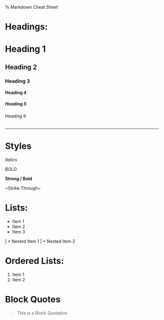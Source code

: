 % Markdown Cheat Sheet

# Headings:

# Heading 1
## Heading 2
### Heading 3
#### Heading 4
##### Heading 5
###### Heading 6


---

# Styles

_Italics_

*BOLD*

**Strong / Bold**

~Strike Through~

<!-- UL -->
# Lists:

* Item 1
* Item 2
* Item 3

| * Nested Item 1
| * Nested Item 2


# Ordered Lists:

1. Item 1
2. Item 2


<!-- Blockquote -->

# Block Quotes

> This is a Block Quotation 


<!-- Inline Code Block>
# Code Blocks

```
T<p>This is a paragraph</p>

```

# Foodnote:

[^Note]

[^Note]: This is a note.

# Links:

[Sample Link](https://samplelink.com)

[Link with hover show](https://google.com "Send to Google")

**Images:**

![Azure Logo](https://estradaci.com/wp-content/uploads/2018/05/Azure-Logo-1024x752.jpg)

Use `for` Loop (back text below excape key)

**Tables:**

|Table|Goes|Here|
|---|---|---|
|One|Two|Three|

Table: This is a caption


>Keep Smiling



**Line Separations**

--- 
Three Dashes

***
Three Astriks 
